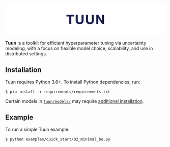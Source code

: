 ![tuun](docs/images/tuun_header.png)

**Tuun** is a toolkit for efficient hyperparameter tuning via uncertainty
modeling, with a focus on flexible model choice, scalability, and use in
distributed settings.

## Installation

Tuun requires Python 3.6+. To install Python dependencies, run:
```
$ pip install -r requirements/requirements.txt
```

Certain models in [`tuun/models/`](tuun/model/) may require [additional
installation](tuun/model/README.md).


## Example

To run a simple Tuun example:
```
$ python examples/quick_start/02_minimal_bo.py
```

